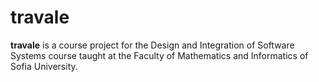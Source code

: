 # travale

**travale** is a course project for the Design and Integration
of Software Systems course taught at the Faculty of Mathematics
and Informatics of Sofia University.

